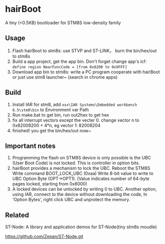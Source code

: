 hairBoot
========

A tiny (<0.5KB) bootloader for STM8S  low-density family 

Usage
-----
1. Flash hairBoot to stm8s: use STVP and ST-LINK， burn the bin/hex/out to stm8s
2. Build a app project, get the app bin. 
   Don't forget change app's icf: `define region NearFuncCode = [from 0x8200 to 0x9FFF]`
3. Download app bin to stm8s: 
   write a PC program cooperate with hairBoot or 
   just use stm8 launcher~ (search in chrome apps)

Build
-----
1. Install IAR for stm8, add `xxx\IAR Systems\Embedded workbench 6.5\stm8\bin` to Environment var Path
2. Run make.bat to get bin, run out2hex to get hex
3. fix all interrupt vectors except the vecter 0.
   change vector n to 0x82008200 + 4*n, eg vector 1: 82008204
4. finished! you get the bin/hex/out now~

Important notes
----------------
1. Programming the flash on STM8S device is only possible is the UBC (User Boot Code)
   is not locked.  This is controller in option bits.
2. hairBoot provides a mechanism to lock the UBC.
   Reboot the STM8S
   Write command BOOT_LOCK_UBC (0xaa)
   Write 8-bit value to write to UBC Option Byte (OPT->OPT1).
   (Value indicates number of 64-byte pages locked, starting from 0x8000)
3. A locked devices can be unlocked by writing 0 to UBC.
   Another option, using IAR, connect to the device without downloading the code,
   In 'Option Bytes', right click UBC and unprotect the memory.

Related
-------
ST-Node: A library and application demos for ST-Node(tiny stm8s moudle)

https://github.com/Zepan/ST-Node.git
